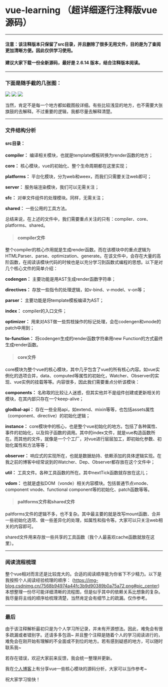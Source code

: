 # vue-learning （超详细逐行注释版vue源码）
---
#### 注意：该注释版本只保留了src目录，并且删除了很多无用文件，目的是为了查阅更加清晰方便。因此仅供学习使用。
#### 建议大家下载一份全新源码，最好是  2.6.14 版本，结合注释版本阅读。
---
### 下面是随手截的几张图：
![](https://img-blog.csdnimg.cn/1508d97692f4425591fb6f7722feaffb.png)
![](https://img-blog.csdnimg.cn/48d0cd96007e4ee4a624563d74635aa2.png)
![](https://img-blog.csdnimg.cn/0866bcaa2a31460d89b9051fd34a8de4.png)

当然，肯定不是每一个地方都如截图般详细。有些比较浅显的地方，也不需要大张旗鼓的去解释。不过重要的逻辑，我都尽量去解释清楚。

---
### 文件结构分析
#### src目录：

**compiler：** 编译相关模块，也就是template模板转换为render函数的地方；

**core：** 核心模块，vue的初始化、整个生命周期都在这里实现；

**platforms：** 平台化模块，分为web和weex，而我们只需要关注web即可；

**server：** 服务端渲染模块，我们可以无需关注；

**sfc：** 对单文件组件的处理模块。同样，无需关注；

**shared：** 一些公用的工具方法。

总结来说，在上述的文件中，我们需要重点关注的只有：compiler、core、platforms、shared。



> #### compiler文件

整个compiler的核心作用就是生成render函数。而在该模块中的重点逻辑为 HTMLParser、parse、optimization、generate。在该文件中，会存在大量的高阶函数，在阅读该模块代码的时候也是以充分学习到函数式编程的思想。以下是对几个核心文件的简单介绍：

**codengen：** 主要功能是用AST生成render函数字符串；

**directives：** 存放一些指令的处理逻辑，如v-bind、v-model、v-on等；

**parser：** 主要功能是将template模板编译为AST；

**index：** compiler的入口文件；

**optimizer：** 用来对AST做一些剪枝操作的标记处理，会在codengen和vnode的patch中用到；

**to-function：** 将codengen生成的render函数字符串用new Function的方式最终生成render函数。


> #### core文件

core模块为整个vue的核心模块，其中几乎包含了vue的所有核心内容。如vue实例化的选项合并，data、computed等属性的初始化，Watcher、Observer的实现、vue实例的挂载等等。内容很多，因此我们需要重点分析该模块：

**components：** 名称取的比较让人迷惑，但其实他并不是组件创建或更新相关的模块，在其内部只存在一个keep-alive；

**glodbal-api：** 存在一些全局api，如extend、mixin等等，也包括assets属性（component、directive）的初始化逻辑；

**instance：** core模块中的核心，也是整个vue初始化的地方。包括了各种属性、事件的初始化，以及钩子函数的调用。其中的index文件，就是vue构造函数所在。而其他的文件，就像是一个个工厂，对vue进行层层加工，即初始化参数、初始化属性和方法等等；

**observer：** 响应式的实现所在，也就是数据劫持、依赖添加的具体逻辑实现。在我之前的博客中经常说到的Watcher、Dep、Observer都存放在这个文件中；

**util：** 工具文件。各种工具函数的所在。其中nextTick函数就存放在这儿；

**vdom：** 也就是虚拟DOM（vonde）相关内容模块。包括普通节点vnode、component vnode、functional component等的初始化、patch函数等等。


> #### paltforms文件和shared文件

paltforms文件的逻辑不多，也不复杂。其中最主要的就是改写mount函数、合并一些初始化选项、做一些差异化的处理，如属性和指令等。大家可以只关注web相关的内容即可。

shared文件用来存放一些共享的工具函数（我个人最喜欢cache函数就放在这里）。

---
### 阅读流程梳理
整个vue相对而言还是比较庞大的。合适的阅读顺序能为你省下不少精力。以下是我按照个人阅读经验梳理的顺序：
(https://img-blog.csdnimg.cn/7568b94974a44fc3b9d90389b0a75a72.png#pic_center)
本想整理一份尽可能详细清晰的流程图，但是似乎其中的依赖关系比想象的复杂。我尽量将主线的顺序给梳理清楚，当然肯定会有细节上的疏漏。仅作参考。

---
### 最后
由于该注释解析最初只是为个人学习所记录，并未有开源想法。因此，难免会有很多疏漏或者错别字。还请多多包涵~ 
并且整个注释是随着个人的学习阅读进行的，难免会在刚开始有理解的不全面或不到位的地方。若有感到疑惑的地方，可以随时联系我~

若存在错误，欢迎大家前来反馈，我会统一整理并更新。

我在[个人博客](https://blog.csdn.net/ccuucc?spm=1001.2101.3001.5343)上有分享vue一些核心模块的源码分析，大家可以当作参考~

祝大家学习愉快！
